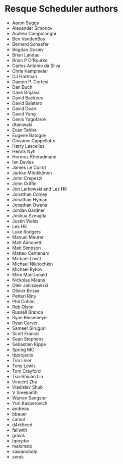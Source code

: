 Resque Scheduler authors
========================

- Aaron Suggs
- Alexander Simonov
- Andrea Campolonghi
- Ben VandenBos
- Bernerd Schaefer
- Bogdan Gusiev
- Brian Landau
- Brian P O'Rourke
- Carlos Antonio da Silva
- Chris Kampmeier
- DJ Hartman
- Damon P. Cortesi
- Dan Buch
- Dave Grijalva
- David Backeus
- David Balatero
- David Doan
- David Yang
- Denis Yagofarov
- dtaniwaki
- Evan Tahler
- Eugene Batogov
- Giovanni Cappellotto
- Harry Lascelles
- Henrik Nyh
- Hormoz Kheradmand
- Ian Davies
- James Le Cuirot
- Jarkko Mönkkönen
- John Crepezzi
- John Griffin
- Jon Larkowski and Les Hill
- Jonathan Conley
- Jonathan Hyman
- Jonathan Owens
- Jordan Gardner
- Joshua Szmajda
- Justin Weiss
- Les Hill
- Luke Rodgers
- Manuel Meurer
- Matt Aimonetti
- Matt Simpson
- Matteo Centenaro
- Michael Lovitt
- Michael Nikitochkin
- Michael Rykov
- Mike MacDonald
- Nickolas Means
- Olek Janiszewski
- Olivier Brisse
- Petteri Räty
- Phil Cohen
- Rob Olson
- Russell Branca
- Ryan Biesemeyer
- Ryan Carver
- Sameer Siruguri
- Scott Francis
- Sean Stephens
- Sebastian Kippe
- Spring MC
- tbprojects
- Tim Liner
- Tony Lewis
- Tom Crayford
- Tsu-Shiuan Lin
- Vincent Zhu
- Vladislav Shub
- V Sreekanth
- Warren Sangster
- Yuri Kasperovich
- andreas
- bbauer
- camol
- d4rk5eed
- fallwith
- gravis
- hpoydar
- malomalo
- sawanoboly
- serek
